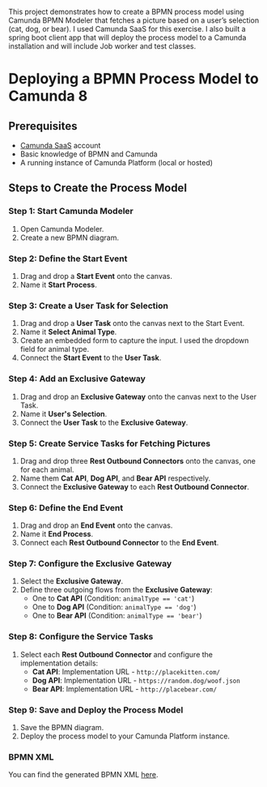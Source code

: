 This project demonstrates how to create a BPMN process model using Camunda BPMN Modeler that fetches a picture based on a user’s selection (cat, dog, or bear). I used Camunda SaaS for this exercise. I also built a spring boot client app that will deploy the process model to a Camunda installation and will include Job worker and test classes.

# Deploying a BPMN Process Model to Camunda 8

## Prerequisites

- [Camunda SaaS](https://camunda.com/platform/) account
- Basic knowledge of BPMN and Camunda
- A running instance of Camunda Platform (local or hosted)

## Steps to Create the Process Model

### Step 1: Start Camunda Modeler

1. Open Camunda Modeler.
2. Create a new BPMN diagram.

### Step 2: Define the Start Event

1. Drag and drop a **Start Event** onto the canvas.
2. Name it **Start Process**.

### Step 3: Create a User Task for Selection

1. Drag and drop a **User Task** onto the canvas next to the Start Event.
2. Name it **Select Animal Type**.
3. Create an embedded form to capture the input. I used the dropdown field for animal type.
4. Connect the **Start Event** to the **User Task**.

### Step 4: Add an Exclusive Gateway

1. Drag and drop an **Exclusive Gateway** onto the canvas next to the User Task.
2. Name it **User's Selection**.
3. Connect the **User Task** to the **Exclusive Gateway**.

### Step 5: Create Service Tasks for Fetching Pictures

1. Drag and drop three **Rest Outbound Connectors** onto the canvas, one for each animal.
2. Name them **Cat API**, **Dog API**, and **Bear API** respectively.
3. Connect the **Exclusive Gateway** to each **Rest Outbound Connector**.

### Step 6: Define the End Event

1. Drag and drop an **End Event** onto the canvas.
2. Name it **End Process**.
3. Connect each **Rest Outbound Connector** to the **End Event**.

### Step 7: Configure the Exclusive Gateway

1. Select the **Exclusive Gateway**.
2. Define three outgoing flows from the **Exclusive Gateway**:
   - One to **Cat API** (Condition: `animalType == 'cat'`)
   - One to **Dog API** (Condition: `animalType == 'dog'`)
   - One to **Bear API** (Condition: `animalType == 'bear'`)

### Step 8: Configure the Service Tasks

1. Select each **Rest Outbound Connector** and configure the implementation details:
   - **Cat API**: Implementation URL - `http://placekitten.com/`
   - **Dog API**: Implementation URL - `https://random.dog/woof.json`
   - **Bear API**: Implementation URL - `http://placebear.com/`

### Step 9: Save and Deploy the Process Model

1. Save the BPMN diagram.
2. Deploy the process model to your Camunda Platform instance.

### BPMN XML

You can find the generated BPMN XML [here](https://github.com/ankitsrivastava/camundaapp/blob/master/src/main/resources/random-animal.bpmn).


